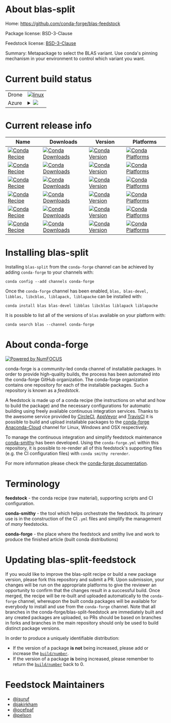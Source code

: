 About blas-split
================

Home: https://github.com/conda-forge/blas-feedstock

Package license: BSD-3-Clause

Feedstock license: [BSD-3-Clause](https://github.com/conda-forge/blas-feedstock/blob/master/LICENSE.txt)

Summary: Metapackage to select the BLAS variant. Use conda's pinning mechanism in your environment to control which variant you want.

Current build status
====================


<table><tr>
    <td>Drone</td>
    <td>
      <a href="https://cloud.drone.io/conda-forge/blas-feedstock">
        <img alt="linux" src="https://img.shields.io/drone/build/conda-forge/blas-feedstock/master.svg?label=Linux">
      </a>
    </td>
  </tr>
    
  <tr>
    <td>Azure</td>
    <td>
      <details>
        <summary>
          <a href="https://dev.azure.com/conda-forge/feedstock-builds/_build/latest?definitionId=3701&branchName=master">
            <img src="https://dev.azure.com/conda-forge/feedstock-builds/_apis/build/status/blas-feedstock?branchName=master">
          </a>
        </summary>
        <table>
          <thead><tr><th>Variant</th><th>Status</th></tr></thead>
          <tbody><tr>
              <td>linux_64_blas_implblisblas_impl_liblibblis.so.3c_compiler_version7fortran_compiler_version7</td>
              <td>
                <a href="https://dev.azure.com/conda-forge/feedstock-builds/_build/latest?definitionId=3701&branchName=master">
                  <img src="https://dev.azure.com/conda-forge/feedstock-builds/_apis/build/status/blas-feedstock?branchName=master&jobName=linux&configuration=linux_64_blas_implblisblas_impl_liblibblis.so.3c_compiler_version7fortran_compiler_version7" alt="variant">
                </a>
              </td>
            </tr><tr>
              <td>linux_64_blas_implblisblas_impl_liblibblis.so.3c_compiler_version9fortran_compiler_version9</td>
              <td>
                <a href="https://dev.azure.com/conda-forge/feedstock-builds/_build/latest?definitionId=3701&branchName=master">
                  <img src="https://dev.azure.com/conda-forge/feedstock-builds/_apis/build/status/blas-feedstock?branchName=master&jobName=linux&configuration=linux_64_blas_implblisblas_impl_liblibblis.so.3c_compiler_version9fortran_compiler_version9" alt="variant">
                </a>
              </td>
            </tr><tr>
              <td>linux_64_blas_implmklblas_impl_liblibmkl_rt.soc_compiler_version7fortran_compiler_version7</td>
              <td>
                <a href="https://dev.azure.com/conda-forge/feedstock-builds/_build/latest?definitionId=3701&branchName=master">
                  <img src="https://dev.azure.com/conda-forge/feedstock-builds/_apis/build/status/blas-feedstock?branchName=master&jobName=linux&configuration=linux_64_blas_implmklblas_impl_liblibmkl_rt.soc_compiler_version7fortran_compiler_version7" alt="variant">
                </a>
              </td>
            </tr><tr>
              <td>linux_64_blas_implmklblas_impl_liblibmkl_rt.soc_compiler_version9fortran_compiler_version9</td>
              <td>
                <a href="https://dev.azure.com/conda-forge/feedstock-builds/_build/latest?definitionId=3701&branchName=master">
                  <img src="https://dev.azure.com/conda-forge/feedstock-builds/_apis/build/status/blas-feedstock?branchName=master&jobName=linux&configuration=linux_64_blas_implmklblas_impl_liblibmkl_rt.soc_compiler_version9fortran_compiler_version9" alt="variant">
                </a>
              </td>
            </tr><tr>
              <td>linux_64_blas_implopenblasblas_impl_liblibopenblas.so.0c_compiler_version7fortran_compiler_version7</td>
              <td>
                <a href="https://dev.azure.com/conda-forge/feedstock-builds/_build/latest?definitionId=3701&branchName=master">
                  <img src="https://dev.azure.com/conda-forge/feedstock-builds/_apis/build/status/blas-feedstock?branchName=master&jobName=linux&configuration=linux_64_blas_implopenblasblas_impl_liblibopenblas.so.0c_compiler_version7fortran_compiler_version7" alt="variant">
                </a>
              </td>
            </tr><tr>
              <td>linux_64_blas_implopenblasblas_impl_liblibopenblas.so.0c_compiler_version9fortran_compiler_version9</td>
              <td>
                <a href="https://dev.azure.com/conda-forge/feedstock-builds/_build/latest?definitionId=3701&branchName=master">
                  <img src="https://dev.azure.com/conda-forge/feedstock-builds/_apis/build/status/blas-feedstock?branchName=master&jobName=linux&configuration=linux_64_blas_implopenblasblas_impl_liblibopenblas.so.0c_compiler_version9fortran_compiler_version9" alt="variant">
                </a>
              </td>
            </tr><tr>
              <td>linux_aarch64_c_compiler_version7fortran_compiler_version7</td>
              <td>
                <a href="https://dev.azure.com/conda-forge/feedstock-builds/_build/latest?definitionId=3701&branchName=master">
                  <img src="https://dev.azure.com/conda-forge/feedstock-builds/_apis/build/status/blas-feedstock?branchName=master&jobName=linux&configuration=linux_aarch64_c_compiler_version7fortran_compiler_version7" alt="variant">
                </a>
              </td>
            </tr><tr>
              <td>linux_aarch64_c_compiler_version9fortran_compiler_version9</td>
              <td>
                <a href="https://dev.azure.com/conda-forge/feedstock-builds/_build/latest?definitionId=3701&branchName=master">
                  <img src="https://dev.azure.com/conda-forge/feedstock-builds/_apis/build/status/blas-feedstock?branchName=master&jobName=linux&configuration=linux_aarch64_c_compiler_version9fortran_compiler_version9" alt="variant">
                </a>
              </td>
            </tr><tr>
              <td>linux_ppc64le_c_compiler_version8fortran_compiler_version8</td>
              <td>
                <a href="https://dev.azure.com/conda-forge/feedstock-builds/_build/latest?definitionId=3701&branchName=master">
                  <img src="https://dev.azure.com/conda-forge/feedstock-builds/_apis/build/status/blas-feedstock?branchName=master&jobName=linux&configuration=linux_ppc64le_c_compiler_version8fortran_compiler_version8" alt="variant">
                </a>
              </td>
            </tr><tr>
              <td>linux_ppc64le_c_compiler_version9fortran_compiler_version9</td>
              <td>
                <a href="https://dev.azure.com/conda-forge/feedstock-builds/_build/latest?definitionId=3701&branchName=master">
                  <img src="https://dev.azure.com/conda-forge/feedstock-builds/_apis/build/status/blas-feedstock?branchName=master&jobName=linux&configuration=linux_ppc64le_c_compiler_version9fortran_compiler_version9" alt="variant">
                </a>
              </td>
            </tr><tr>
              <td>osx_64_blas_implblisblas_impl_liblibblis.3.dylibfortran_compiler_version7</td>
              <td>
                <a href="https://dev.azure.com/conda-forge/feedstock-builds/_build/latest?definitionId=3701&branchName=master">
                  <img src="https://dev.azure.com/conda-forge/feedstock-builds/_apis/build/status/blas-feedstock?branchName=master&jobName=osx&configuration=osx_64_blas_implblisblas_impl_liblibblis.3.dylibfortran_compiler_version7" alt="variant">
                </a>
              </td>
            </tr><tr>
              <td>osx_64_blas_implblisblas_impl_liblibblis.3.dylibfortran_compiler_version9</td>
              <td>
                <a href="https://dev.azure.com/conda-forge/feedstock-builds/_build/latest?definitionId=3701&branchName=master">
                  <img src="https://dev.azure.com/conda-forge/feedstock-builds/_apis/build/status/blas-feedstock?branchName=master&jobName=osx&configuration=osx_64_blas_implblisblas_impl_liblibblis.3.dylibfortran_compiler_version9" alt="variant">
                </a>
              </td>
            </tr><tr>
              <td>osx_64_blas_implmklblas_impl_liblibmkl_rt.dylibfortran_compiler_version7</td>
              <td>
                <a href="https://dev.azure.com/conda-forge/feedstock-builds/_build/latest?definitionId=3701&branchName=master">
                  <img src="https://dev.azure.com/conda-forge/feedstock-builds/_apis/build/status/blas-feedstock?branchName=master&jobName=osx&configuration=osx_64_blas_implmklblas_impl_liblibmkl_rt.dylibfortran_compiler_version7" alt="variant">
                </a>
              </td>
            </tr><tr>
              <td>osx_64_blas_implmklblas_impl_liblibmkl_rt.dylibfortran_compiler_version9</td>
              <td>
                <a href="https://dev.azure.com/conda-forge/feedstock-builds/_build/latest?definitionId=3701&branchName=master">
                  <img src="https://dev.azure.com/conda-forge/feedstock-builds/_apis/build/status/blas-feedstock?branchName=master&jobName=osx&configuration=osx_64_blas_implmklblas_impl_liblibmkl_rt.dylibfortran_compiler_version9" alt="variant">
                </a>
              </td>
            </tr><tr>
              <td>osx_64_blas_implopenblasblas_impl_liblibopenblas.0.dylibfortran_compiler_version7</td>
              <td>
                <a href="https://dev.azure.com/conda-forge/feedstock-builds/_build/latest?definitionId=3701&branchName=master">
                  <img src="https://dev.azure.com/conda-forge/feedstock-builds/_apis/build/status/blas-feedstock?branchName=master&jobName=osx&configuration=osx_64_blas_implopenblasblas_impl_liblibopenblas.0.dylibfortran_compiler_version7" alt="variant">
                </a>
              </td>
            </tr><tr>
              <td>osx_64_blas_implopenblasblas_impl_liblibopenblas.0.dylibfortran_compiler_version9</td>
              <td>
                <a href="https://dev.azure.com/conda-forge/feedstock-builds/_build/latest?definitionId=3701&branchName=master">
                  <img src="https://dev.azure.com/conda-forge/feedstock-builds/_apis/build/status/blas-feedstock?branchName=master&jobName=osx&configuration=osx_64_blas_implopenblasblas_impl_liblibopenblas.0.dylibfortran_compiler_version9" alt="variant">
                </a>
              </td>
            </tr><tr>
              <td>osx_arm64</td>
              <td>
                <a href="https://dev.azure.com/conda-forge/feedstock-builds/_build/latest?definitionId=3701&branchName=master">
                  <img src="https://dev.azure.com/conda-forge/feedstock-builds/_apis/build/status/blas-feedstock?branchName=master&jobName=osx&configuration=osx_arm64_" alt="variant">
                </a>
              </td>
            </tr><tr>
              <td>win_64_blas_implblisblas_impl_liblibblis.3.dll</td>
              <td>
                <a href="https://dev.azure.com/conda-forge/feedstock-builds/_build/latest?definitionId=3701&branchName=master">
                  <img src="https://dev.azure.com/conda-forge/feedstock-builds/_apis/build/status/blas-feedstock?branchName=master&jobName=win&configuration=win_64_blas_implblisblas_impl_liblibblis.3.dll" alt="variant">
                </a>
              </td>
            </tr><tr>
              <td>win_64_blas_implmklblas_impl_libmkl_rt.dll</td>
              <td>
                <a href="https://dev.azure.com/conda-forge/feedstock-builds/_build/latest?definitionId=3701&branchName=master">
                  <img src="https://dev.azure.com/conda-forge/feedstock-builds/_apis/build/status/blas-feedstock?branchName=master&jobName=win&configuration=win_64_blas_implmklblas_impl_libmkl_rt.dll" alt="variant">
                </a>
              </td>
            </tr><tr>
              <td>win_64_blas_implopenblasblas_impl_libopenblas.dll</td>
              <td>
                <a href="https://dev.azure.com/conda-forge/feedstock-builds/_build/latest?definitionId=3701&branchName=master">
                  <img src="https://dev.azure.com/conda-forge/feedstock-builds/_apis/build/status/blas-feedstock?branchName=master&jobName=win&configuration=win_64_blas_implopenblasblas_impl_libopenblas.dll" alt="variant">
                </a>
              </td>
            </tr>
          </tbody>
        </table>
      </details>
    </td>
  </tr>
</table>

Current release info
====================

| Name | Downloads | Version | Platforms |
| --- | --- | --- | --- |
| [![Conda Recipe](https://img.shields.io/badge/recipe-blas-green.svg)](https://anaconda.org/conda-forge/blas) | [![Conda Downloads](https://img.shields.io/conda/dn/conda-forge/blas.svg)](https://anaconda.org/conda-forge/blas) | [![Conda Version](https://img.shields.io/conda/vn/conda-forge/blas.svg)](https://anaconda.org/conda-forge/blas) | [![Conda Platforms](https://img.shields.io/conda/pn/conda-forge/blas.svg)](https://anaconda.org/conda-forge/blas) |
| [![Conda Recipe](https://img.shields.io/badge/recipe-blas--devel-green.svg)](https://anaconda.org/conda-forge/blas-devel) | [![Conda Downloads](https://img.shields.io/conda/dn/conda-forge/blas-devel.svg)](https://anaconda.org/conda-forge/blas-devel) | [![Conda Version](https://img.shields.io/conda/vn/conda-forge/blas-devel.svg)](https://anaconda.org/conda-forge/blas-devel) | [![Conda Platforms](https://img.shields.io/conda/pn/conda-forge/blas-devel.svg)](https://anaconda.org/conda-forge/blas-devel) |
| [![Conda Recipe](https://img.shields.io/badge/recipe-libblas-green.svg)](https://anaconda.org/conda-forge/libblas) | [![Conda Downloads](https://img.shields.io/conda/dn/conda-forge/libblas.svg)](https://anaconda.org/conda-forge/libblas) | [![Conda Version](https://img.shields.io/conda/vn/conda-forge/libblas.svg)](https://anaconda.org/conda-forge/libblas) | [![Conda Platforms](https://img.shields.io/conda/pn/conda-forge/libblas.svg)](https://anaconda.org/conda-forge/libblas) |
| [![Conda Recipe](https://img.shields.io/badge/recipe-libcblas-green.svg)](https://anaconda.org/conda-forge/libcblas) | [![Conda Downloads](https://img.shields.io/conda/dn/conda-forge/libcblas.svg)](https://anaconda.org/conda-forge/libcblas) | [![Conda Version](https://img.shields.io/conda/vn/conda-forge/libcblas.svg)](https://anaconda.org/conda-forge/libcblas) | [![Conda Platforms](https://img.shields.io/conda/pn/conda-forge/libcblas.svg)](https://anaconda.org/conda-forge/libcblas) |
| [![Conda Recipe](https://img.shields.io/badge/recipe-liblapack-green.svg)](https://anaconda.org/conda-forge/liblapack) | [![Conda Downloads](https://img.shields.io/conda/dn/conda-forge/liblapack.svg)](https://anaconda.org/conda-forge/liblapack) | [![Conda Version](https://img.shields.io/conda/vn/conda-forge/liblapack.svg)](https://anaconda.org/conda-forge/liblapack) | [![Conda Platforms](https://img.shields.io/conda/pn/conda-forge/liblapack.svg)](https://anaconda.org/conda-forge/liblapack) |
| [![Conda Recipe](https://img.shields.io/badge/recipe-liblapacke-green.svg)](https://anaconda.org/conda-forge/liblapacke) | [![Conda Downloads](https://img.shields.io/conda/dn/conda-forge/liblapacke.svg)](https://anaconda.org/conda-forge/liblapacke) | [![Conda Version](https://img.shields.io/conda/vn/conda-forge/liblapacke.svg)](https://anaconda.org/conda-forge/liblapacke) | [![Conda Platforms](https://img.shields.io/conda/pn/conda-forge/liblapacke.svg)](https://anaconda.org/conda-forge/liblapacke) |

Installing blas-split
=====================

Installing `blas-split` from the `conda-forge` channel can be achieved by adding `conda-forge` to your channels with:

```
conda config --add channels conda-forge
```

Once the `conda-forge` channel has been enabled, `blas, blas-devel, libblas, libcblas, liblapack, liblapacke` can be installed with:

```
conda install blas blas-devel libblas libcblas liblapack liblapacke
```

It is possible to list all of the versions of `blas` available on your platform with:

```
conda search blas --channel conda-forge
```


About conda-forge
=================

[![Powered by NumFOCUS](https://img.shields.io/badge/powered%20by-NumFOCUS-orange.svg?style=flat&colorA=E1523D&colorB=007D8A)](http://numfocus.org)

conda-forge is a community-led conda channel of installable packages.
In order to provide high-quality builds, the process has been automated into the
conda-forge GitHub organization. The conda-forge organization contains one repository
for each of the installable packages. Such a repository is known as a *feedstock*.

A feedstock is made up of a conda recipe (the instructions on what and how to build
the package) and the necessary configurations for automatic building using freely
available continuous integration services. Thanks to the awesome service provided by
[CircleCI](https://circleci.com/), [AppVeyor](https://www.appveyor.com/)
and [TravisCI](https://travis-ci.com/) it is possible to build and upload installable
packages to the [conda-forge](https://anaconda.org/conda-forge)
[Anaconda-Cloud](https://anaconda.org/) channel for Linux, Windows and OSX respectively.

To manage the continuous integration and simplify feedstock maintenance
[conda-smithy](https://github.com/conda-forge/conda-smithy) has been developed.
Using the ``conda-forge.yml`` within this repository, it is possible to re-render all of
this feedstock's supporting files (e.g. the CI configuration files) with ``conda smithy rerender``.

For more information please check the [conda-forge documentation](https://conda-forge.org/docs/).

Terminology
===========

**feedstock** - the conda recipe (raw material), supporting scripts and CI configuration.

**conda-smithy** - the tool which helps orchestrate the feedstock.
                   Its primary use is in the construction of the CI ``.yml`` files
                   and simplify the management of *many* feedstocks.

**conda-forge** - the place where the feedstock and smithy live and work to
                  produce the finished article (built conda distributions)


Updating blas-split-feedstock
=============================

If you would like to improve the blas-split recipe or build a new
package version, please fork this repository and submit a PR. Upon submission,
your changes will be run on the appropriate platforms to give the reviewer an
opportunity to confirm that the changes result in a successful build. Once
merged, the recipe will be re-built and uploaded automatically to the
`conda-forge` channel, whereupon the built conda packages will be available for
everybody to install and use from the `conda-forge` channel.
Note that all branches in the conda-forge/blas-split-feedstock are
immediately built and any created packages are uploaded, so PRs should be based
on branches in forks and branches in the main repository should only be used to
build distinct package versions.

In order to produce a uniquely identifiable distribution:
 * If the version of a package **is not** being increased, please add or increase
   the [``build/number``](https://conda.io/docs/user-guide/tasks/build-packages/define-metadata.html#build-number-and-string).
 * If the version of a package **is** being increased, please remember to return
   the [``build/number``](https://conda.io/docs/user-guide/tasks/build-packages/define-metadata.html#build-number-and-string)
   back to 0.

Feedstock Maintainers
=====================

* [@isuruf](https://github.com/isuruf/)
* [@jakirkham](https://github.com/jakirkham/)
* [@ocefpaf](https://github.com/ocefpaf/)
* [@pelson](https://github.com/pelson/)

